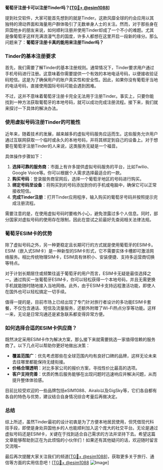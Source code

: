 **葡萄牙注册卡可以注册Tinder吗？[[TG💪+ @esim1088](https://t.me/s/esim1088)]**

提到社交软件，大家可能首先想到的就是Tinder。这款风靡全球的约会应用以其独特的滑动界面和海量用户群体吸引了无数单身人士的关注。然而，对于那些身在异国他乡的朋友来说，如何顺利注册并使用Tinder却成了一个不小的难题。尤其是像葡萄牙这样充满浪漫气息的国度，许多人都想在这里开启一段新的缘分。那么问题来了：**葡萄牙注册卡真的能用来注册Tinder吗？**

### Tinder的基本注册要求

首先，我们需要了解Tinder的基本注册规则。通常情况下，Tinder要求用户通过手机号码进行注册。这意味着你需要提供一个有效的本地电话号码，以便接收验证码短信。这是为了确保用户的账户真实性和安全性。因此，如果你没有葡萄牙当地的电话号码，直接使用国际号码可能会遇到困难。

不过，这并不意味着葡萄牙注册卡完全无法用于注册Tinder。事实上，只要你能找到一种方法获取葡萄牙的本地号码，就可以成功完成注册流程。接下来，我们就来探讨一下具体的解决办法。

### 使用虚拟号码注册Tinder的可能性

近年来，随着技术的发展，越来越多的虚拟号码服务应运而生。这些服务允许用户通过互联网获取一个临时或永久的本地号码，并将其绑定到自己的设备上。对于想要在葡萄牙注册Tinder的人来说，这类服务无疑是一个福音。

具体操作步骤如下：
1. **选择可靠的服务商**：市面上有许多提供虚拟号码服务的平台，比如Twilio、Google Voice等。你可以根据个人需求选择最适合的一款。
2. **购买号码**：登录服务商官网后，选择一个葡萄牙地区的号码进行购买。
3. **绑定号码至设备**：将购买到的号码添加到你的手机或电脑中，确保它可以正常接收短信。
4. **完成Tinder注册**：打开Tinder应用程序，输入购买的葡萄牙号码并按照提示完成注册流程。

需要注意的是，在使用虚拟号码时要格外小心，避免泄露过多个人信息。同时，部分国家对虚拟号码的使用存在限制，因此在尝试之前最好先查阅相关法律法规。

### 葡萄牙ESIM卡的优势

除了虚拟号码之外，另一种更稳定且长期可行的方式就是使用葡萄牙的ESIM卡。ESIM（嵌入式SIM卡）是一种新型的SIM卡形式，它不需要实体卡槽即可激活网络服务。相比传统物理SIM卡，ESIM具有体积小、安装便捷、支持多运营商切换等特点。

对于计划长期居住或频繁往返于葡萄牙的用户而言，ESIM卡无疑是最佳选择之一。通过购买一张葡萄牙ESIM卡，你可以轻松获得一个本地号码，并且无需更换手机就能随时随地接入当地网络。此外，由于ESIM卡支持远程激活功能，即使人在国外也可以轻松搞定一切手续。

值得一提的是，目前市场上已经出现了专门针对旅行者设计的多功能ESIM卡套餐，不仅包含通话、短信及流量服务，还额外附赠了Wi-Fi热点分享等功能。这样一来，无论是日常沟通还是紧急联系都变得异常方便。

### 如何选择合适的ESIM卡供应商？

既然决定采用ESIM卡作为解决方案，那么接下来就需要挑选一家值得信赖的服务商了。以下几点可以帮助你更好地做出决策：

- **覆盖范围广**：优先考虑那些在全球范围内均有良好口碑的品牌，这样无论未来去往哪里都能保持无缝衔接。
- **价格合理透明**：对比多家公司的报价方案，寻找性价比最高的选项。
- **客户支持完善**：优质的售后服务能够在出现问题时迅速响应并解决问题，从而提升整体体验感。

目前比较受欢迎的一些品牌包括eSIM1088、Airalo以及GigSky等，它们各自都有各自的特色与优势，建议结合自身情况综合考量后再做决定。

### 总结

综上所述，虽然Tinder最初的设计初衷是为了方便本地居民使用，但凭借现代科技手段，即使是身处异国他乡的人也能顺利加入这个庞大的社交平台。无论是通过虚拟号码还是ESIM卡，关键在于找到适合自己需求的方法并坚持下去。希望这篇文章能够帮助到正在为此烦恼的小伙伴们！如果还有其他疑问的话，欢迎随时留言交流哦~

最后再次提醒大家关注我们的频道[[TG💪+ @esim1088](https://t.me/s/esim1088)]，获取更多关于旅行、通信等方面的实用信息吧！[[TG💪+ @esim1088](https://t.me/s/esim1088) ![Image](https://i.postimg.cc/4NQfJmqS/Snipaste-2025-05-13-00-14-12.png)]